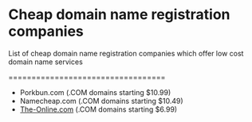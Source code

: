 # Cheap domain name registration companies
List of cheap domain name registration companies which offer low cost domain name services

==================================

* Porkbun.com (.COM domains starting $10.99) 
* Namecheap.com (.COM domains starting $10.49) 
* [The-Online.com](https://the-online.com) (.COM domains starting $6.99)
